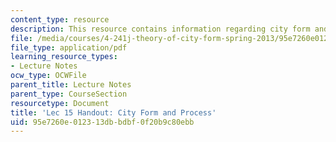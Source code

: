 ```yaml
---
content_type: resource
description: This resource contains information regarding city form and process.
file: /media/courses/4-241j-theory-of-city-form-spring-2013/95e7260e012313dbbdbf0f20b9c80ebb_MIT4_241JS13_handout15.pdf
file_type: application/pdf
learning_resource_types:
- Lecture Notes
ocw_type: OCWFile
parent_title: Lecture Notes
parent_type: CourseSection
resourcetype: Document
title: 'Lec 15 Handout: City Form and Process'
uid: 95e7260e-0123-13db-bdbf-0f20b9c80ebb
---
```

